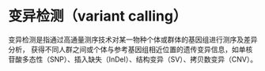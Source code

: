 # 变异检测（variant calling）

变异检测是指通过高通量测序技术对某一物种个体或群体的基因组进行测序及差异分析， 获得不同人群之间或个体与参考基因组相近位置的遗传变异信息，如单核苷酸多态性（SNP）、插入缺失（InDel）、结构变异（SV）、拷贝数变异（CNV）。